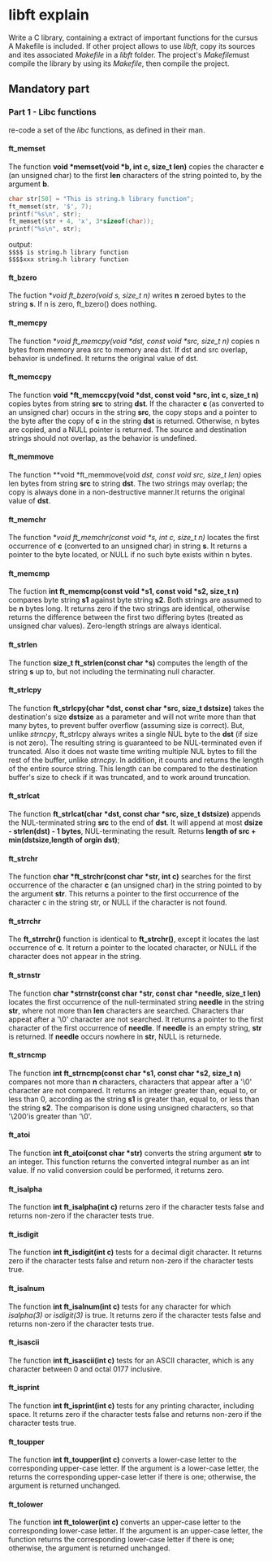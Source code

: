 # libft explain

Write a C library, containing a extract of important functions for the cursus
A Makefile is included. If other project allows to use *libft*, copy its sources and ites associated *Makefile* in a *libft* folder. The project's *Makefile*must compile the library by using its *Makefile*, then compile the project.

## Mandatory part

### Part 1 - Libc functions

re-code a set of the *libc* functions, as defined in their man.

#### ft_memset

The function **void \*memset(void \*b, int c, size_t len)** copies the character **c** (an unsigned char) to the first **len** characters of the string pointed to, by the argument **b**.

```C
char str[50] = "This is string.h library function";
ft_memset(str, '$', 7);
printf("%s\n", str);
ft_memset(str + 4, 'x', 3*sizeof(char));
printf("%s\n", str);
```

output:  
`$$$$ is string.h library function`  
`$$$$xxx string.h library function`

#### ft_bzero

The fuction **void	ft_bzero(void *s, size_t n)** writes **n** zeroed bytes to the string **s**.  If n is zero, ft_bzero() does nothing.

#### ft_memcpy

The function **void	*ft_memcpy(void \*dst, const void \*src, size_t n)** copies n bytes from memory area src to memory area dst.  If dst and src overlap, behavior is undefined. It returns the original value of dst.

#### ft_memccpy

The function **void \*ft_memccpy(void \*dst, const void \*src, int c, size_t n)** copies bytes from string **src** to string **dst**.  If the character **c** (as converted to an unsigned char) occurs in the string **src**, the copy stops and a pointer to the byte after the copy of **c** in the string **dst** is returned.  Otherwise, n bytes are copied, and a NULL pointer is returned. The source and destination strings should not overlap, as the behavior is undefined.

#### ft_memmove

The function **void *ft_memmove(void *dst, const void *src, size_t len)** opies len bytes from string **src** to string **dst**.  The two strings may overlap; the copy is always done in a non-destructive manner.It returns the original value of **dst**.

#### ft_memchr

The function **void *ft_memchr(const void \*s, int c, size_t n)** locates the first occurrence of **c** (converted to an unsigned char) in string **s**. It returns a pointer to the byte located, or NULL if no such byte exists within n bytes.

#### ft_memcmp

The fuction **int ft_memcmp(const void \*s1, const void \*s2, size_t n)** compares byte string **s1** against byte string **s2**.  Both strings are assumed to be **n** bytes long. It returns zero if the two strings are identical, otherwise returns the difference between the first two differing bytes (treated as unsigned char values). Zero-length strings are always identical.

#### ft_strlen

The function **size_t  ft_strlen(const char \*s)** computes the length of the string **s** up to, but not including the terminating null character.

#### ft_strlcpy

The function **ft_strlcpy(char \*dst, const char \*src, size_t dstsize)** takes the destination's size **dstsize** as a parameter and will not write more than that many bytes, to prevent buffer overflow (assuming size is correct). But, unlike *strncpy*, ft_strlcpy always writes a single NUL byte to the **dst** (if size is not zero). The resulting string is guaranteed to be NUL-terminated even if truncated. Also it does not waste time writing multiple NUL bytes to fill the rest of the buffer, unlike *strncpy*. In addition, it counts and returns the length of the entire source string. This length can be compared to the destination buffer's size to check if it was truncated, and to work around truncation.

#### ft_strlcat

The function **ft_strlcat(char \*dst, const char \*src, size_t dstsize)** appends the NUL-terminated string **src** to the end of **dst**. It will append at most **dsize - strlen(dst) - 1 bytes**, NUL-terminating the result. Returns **length of src + min(dstsize,length of orgin dst)**;

#### ft_strchr

The function **char \*ft_strchr(const char \*str, int c)** searches for the first occurrence of the character **c** (an unsigned char) in the string pointed to by the argument **str**. This returns a pointer to the first occurrence of the character c in the string str, or NULL if the character is not found.

#### ft_strrchr

The **ft_strrchr()** function is identical to **ft_strchr()**, except it locates the last occurrence of **c**. It return a pointer to the located character, or NULL if the character does not appear in the string.

#### ft_strnstr

The function **char \*strnstr(const char \*str, const char \*needle, size_t len)** locates the first occurrence of the null-terminated string **needle** in the string **str**, where not more than **len** characters are searched. Characters thar appeat after a '\0' character are not searched. It returns a pointer to the first character of the first occurrence of **needle**. If **needle** is an empty string, **str** is returned. If **needle** occurs nowhere in **str**, NULL is returnede.

#### ft_strncmp

The function **int	ft_strncmp(const char \*s1, const char \*s2, size_t n)** compares not more than **n** characters, characters that appear after a '\0' character are not compared. It returns an integer greater than, equal to, or less than 0, according as the string **s1** is greater than, equal to, or less than the string **s2**.  The comparison is done using unsigned characters, so that '\200'is greater than '\0'.

#### ft_atoi

The function **int ft_atoi(const char \*str)** converts the string argument **str** to an integer. This function returns the converted integral number as an int value. If no valid conversion could be performed, it returns zero.

#### ft_isalpha

The function **int ft_isalpha(int c)** returns zero if the character tests false and returns non-zero if the character tests true.

#### ft_isdigit

The function **int	ft_isdigit(int c)** tests for a decimal digit character. It returns zero if the character tests false and return non-zero if the character tests true.

#### ft_isalnum

The function **int ft_isalnum(int c)** tests for any character for which *isalpha(3)* or *isdigit(3)* is true. It returns zero if the character tests false and returns non-zero if the character tests true.

#### ft_isascii

The function **int	ft_isascii(int c)** tests for an ASCII character, which is any character between 0 and octal 0177 inclusive.

#### ft_isprint

The function **int ft_isprint(int c)** tests for any printing character, including space. It returns zero if the character tests false and returns non-zero if the character tests true.

#### ft_toupper

The function **int ft_toupper(int c)** converts a lower-case letter to the corresponding upper-case letter. If the argument is a lower-case letter, the returns the corresponding upper-case letter if there is one; otherwise, the argument is returned unchanged.

#### ft_tolower

The function **int ft_tolower(int c)** converts an upper-case letter to the corresponding lower-case letter. If the argument is an upper-case letter, the function returns the corresponding lower-case letter if there is one; otherwise, the argument is returned unchanged.
